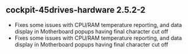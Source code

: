 ## cockpit-45drives-hardware 2.5.2-2

* Fixes some issues with CPU/RAM temperature reporting, and data display in Motherboard
    popups having final character cut off
* Fixes some issues with CPU/RAM temperature reporting, and data display in Motherboard
    popups having final character cut off